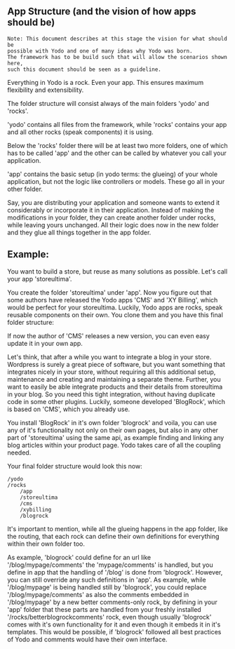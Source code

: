 App Structure (and the vision of how apps should be)
----

    Note: This document describes at this stage the vision for what should be
    possible with Yodo and one of many ideas why Yodo was born.
    The framework has to be build such that will allow the scenarios shown here,
    such this document should be seen as a guideline.


Everything in Yodo is a rock. Even your app. This ensures maximum flexibility and extensibility.

The folder structure will consist always of the main folders 'yodo' and 'rocks'.

'yodo' contains all files from the framework, while 'rocks' contains your app and all other rocks (speak components) it
is using.

Below the 'rocks' folder there will be at least two more folders, one of which has to be called 'app' and the other can
be called by whatever you call your application.

'app' contains the basic setup (in yodo terms: the glueing) of your whole application, but not the logic like controllers or models. These go
all in your other folder.

Say, you are distributing your application and someone wants to extend it considerably or incorporate it in their
application. Instead of making the modifications in your folder, they can create another folder under rocks,
while leaving yours unchanged. All their logic does now in the new folder and they glue all things together in the app
folder.

## Example:

You want to build a store, but reuse as many solutions as possible. Let's call your app 'storeultima'.

You create the folder 'storeultima' under 'app'. Now you figure out that some authors have released the Yodo apps
'CMS' and 'XY Billing', which would be perfect for your storeultima. Luckily, Yodo apps are rocks, speak reusable
components on their own. You clone them and you have this final folder structure:

If now the author of 'CMS' releases a new version, you can even easy update it in your own app.

Let's think, that after a while you want to integrate a blog in your store. Wordpress is surely a great piece of
software, but you want something that integrates nicely in your store, without requiring all this additional setup,
maintenance and creating and maintaining a separate theme. Further, you want to easily be able integrate products
and their details from storeultima in your blog. So you need this tight integration, without having duplicate code
in some other plugins. Luckily, someone developed 'BlogRock', which is based on 'CMS', which you already use.

You install 'BlogRock' in it's own folder 'blogrock' and voila, you can use any of it's functionality not only on their
own pages, but also in any other part of 'storeultima' using the same api, as example finding and linking any blog
articles within your product page. Yodo takes care of all the coupling needed.

Your final folder structure would look this now:

    /yodo
    /rocks
        /app
        /storeultima
        /cms
        /xybilling
        /blogrock

It's important to mention, while all the glueing happens in the app folder, like the routing, that each rock can define
their own definitions for everything within their own folder too.

As example, 'blogrock' could define for an url like '/blog/mypage/comments' the 'mypage/comments' is handled, but you
define in app that the handling of '/blog' is done from 'blogrock'. However, you can still override any such definitions
in 'app'. As example, while '/blog/mypage' is being handled still by 'blogrock', you could replace
'/blog/mypage/comments' as also the comments embedded in '/blog/mypage' by a new better comments-only rock, by defining
in your 'app' folder that these parts are handled from your freshly installed '/rocks/betterblogrockcomments' rock,
even though usually 'blogrock' comes with it's own functionality for it and even though it embeds it in it's templates.
This would be possible, if 'blogrock' followed all best practices of Yodo and comments would have their own interface.


